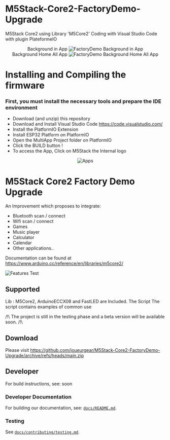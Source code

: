 # M5Stack-Core2-FactoryDemo-Upgrade
M5Stack Core2 using Library 'M5Core2'
Coding with Visual Studio Code with plugin PlateformeIO

<div align="center">
  Background in App
	<img alt="FactoryDemo Background in App" src="https://zupimages.net/up/21/28/rqdj.jpg" />
	<br />
  Background Home All App
	<img alt="FactoryDemo Background Home All App" src="https://zupimages.net/up/21/28/bhd5.jpg" />
</div>

# Installing and Compiling the firmware

### First, you must install the necessary tools and prepare the IDE environment

- Download (and unzip) this repository
- Download and Install Visual Studio Code https://code.visualstudio.com/
- Install the PlatformIO Extension
- Install ESP32 Platform on PlatformIO
- Open the MultiApp Project folder on PlatformIO
- Click the BUILD button !
- To access the App, Click on M5Stack the Internal logo
<div align="center"><img alt="Apps" src="https://zupimages.net/up/21/28/qjcx.jpg" /></div>

# M5Stack Core2 Factory Demo Upgrade

An Improvement which proposes to integrate:
- Bluetooth scan / connect
- Wifi scan / connect
- Games
- Music player
- Calculator
- Calendar
- Other applications..

Documentation can be found at <https://www.arduino.cc/reference/en/libraries/m5core2/>  

![Features Test](https://www.zupimages.net/up/21/28/aumb.gif)

## Supported

Lib : M5Core2, ArduinoECCX08 and FastLED are Included.
The Script The script contains examples of common use

/!\ The project is still in the testing phase and a beta version will be available soon. /!\


## Download

Please visit https://github.com/joueurgear/M5Stack-Core2-FactoryDemo-Upgrade/archive/refs/heads/main.zip


## Developer
For build instructions, see: soon

### Developer Documentation
For building our documentation, see: [`docs/README.md`](docs/README.md).

### Testing
See [`docs/contributing/testing.md`](./docs/contributing/testing.md).
